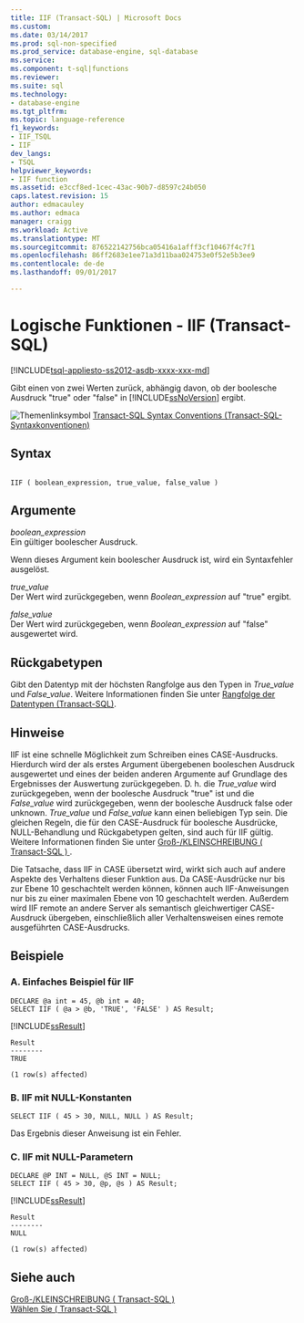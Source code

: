 ```yaml
---
title: IIF (Transact-SQL) | Microsoft Docs
ms.custom: 
ms.date: 03/14/2017
ms.prod: sql-non-specified
ms.prod_service: database-engine, sql-database
ms.service: 
ms.component: t-sql|functions
ms.reviewer: 
ms.suite: sql
ms.technology:
- database-engine
ms.tgt_pltfrm: 
ms.topic: language-reference
f1_keywords:
- IIF_TSQL
- IIF
dev_langs:
- TSQL
helpviewer_keywords:
- IIF function
ms.assetid: e3ccf8ed-1cec-43ac-90b7-d8597c24b050
caps.latest.revision: 15
author: edmacauley
ms.author: edmaca
manager: craigg
ms.workload: Active
ms.translationtype: MT
ms.sourcegitcommit: 876522142756bca05416a1afff3cf10467f4c7f1
ms.openlocfilehash: 86ff2683e1ee71a3d11baa024753e0f52e5b3ee9
ms.contentlocale: de-de
ms.lasthandoff: 09/01/2017

---
```

# <a name="logical-functions---iif-transact-sql"></a>Logische Funktionen - IIF (Transact-SQL)
[!INCLUDE[tsql-appliesto-ss2012-asdb-xxxx-xxx-md](../../includes/tsql-appliesto-ss2012-asdb-xxxx-xxx-md.md)]

  Gibt einen von zwei Werten zurück, abhängig davon, ob der boolesche Ausdruck "true" oder "false" in [!INCLUDE[ssNoVersion](../../includes/ssnoversion-md.md)] ergibt.  
  
 ![Themenlinksymbol](../../database-engine/configure-windows/media/topic-link.gif "Topic link icon") [Transact-SQL Syntax Conventions (Transact-SQL-Syntaxkonventionen)](../../t-sql/language-elements/transact-sql-syntax-conventions-transact-sql.md)  
  
## <a name="syntax"></a>Syntax  
  
```  
  
IIF ( boolean_expression, true_value, false_value )  
```  
  
## <a name="arguments"></a>Argumente  
 *boolean_expression*  
 Ein gültiger boolescher Ausdruck.  
  
 Wenn dieses Argument kein boolescher Ausdruck ist, wird ein Syntaxfehler ausgelöst.  
  
 *true_value*  
 Der Wert wird zurückgegeben, wenn *Boolean_expression* auf "true" ergibt.  
  
 *false_value*  
 Der Wert wird zurückgegeben, wenn *Boolean_expression* auf "false" ausgewertet wird.  
  
## <a name="return-types"></a>Rückgabetypen  
 Gibt den Datentyp mit der höchsten Rangfolge aus den Typen in *True_value* und *False_value*. Weitere Informationen finden Sie unter [Rangfolge der Datentypen &#40;Transact-SQL&#41;](../../t-sql/data-types/data-type-precedence-transact-sql.md).  
  
## <a name="remarks"></a>Hinweise  
 IIF ist eine schnelle Möglichkeit zum Schreiben eines CASE-Ausdrucks. Hierdurch wird der als erstes Argument übergebenen booleschen Ausdruck ausgewertet und eines der beiden anderen Argumente auf Grundlage des Ergebnisses der Auswertung zurückgegeben. D. h. die *True_value* wird zurückgegeben, wenn der boolesche Ausdruck "true" ist und die *False_value* wird zurückgegeben, wenn der boolesche Ausdruck false oder unknown. *True_value* und *False_value* kann einen beliebigen Typ sein. Die gleichen Regeln, die für den CASE-Ausdruck für boolesche Ausdrücke, NULL-Behandlung und Rückgabetypen gelten, sind auch für IIF gültig. Weitere Informationen finden Sie unter [Groß-/KLEINSCHREIBUNG &#40; Transact-SQL &#41; ](../../t-sql/language-elements/case-transact-sql.md).  
  
 Die Tatsache, dass IIF in CASE übersetzt wird, wirkt sich auch auf andere Aspekte des Verhaltens dieser Funktion aus. Da CASE-Ausdrücke nur bis zur Ebene 10 geschachtelt werden können, können auch IIF-Anweisungen nur bis zu einer maximalen Ebene von 10 geschachtelt werden. Außerdem wird IIF remote an andere Server als semantisch gleichwertiger CASE-Ausdruck übergeben, einschließlich aller Verhaltensweisen eines remote ausgeführten CASE-Ausdrucks.  
  
## <a name="examples"></a>Beispiele  
  
### <a name="a-simple-iif-example"></a>A. Einfaches Beispiel für IIF  
  
```  
DECLARE @a int = 45, @b int = 40;  
SELECT IIF ( @a > @b, 'TRUE', 'FALSE' ) AS Result;  
```  
  
 [!INCLUDE[ssResult](../../includes/ssresult-md.md)]  
  
```  
Result  
--------  
TRUE  
  
(1 row(s) affected)  
```  
  
### <a name="b-iif-with-null-constants"></a>B. IIF mit NULL-Konstanten  
  
```  
SELECT IIF ( 45 > 30, NULL, NULL ) AS Result;  
```  
  
 Das Ergebnis dieser Anweisung ist ein Fehler.  
  
### <a name="c-iif-with-null-parameters"></a>C. IIF mit NULL-Parametern  
  
```  
DECLARE @P INT = NULL, @S INT = NULL;  
SELECT IIF ( 45 > 30, @p, @s ) AS Result;  
```  
  
 [!INCLUDE[ssResult](../../includes/ssresult-md.md)]  
  
```  
Result  
--------  
NULL  
  
(1 row(s) affected)  
```  
  
## <a name="see-also"></a>Siehe auch  
 [Groß-/KLEINSCHREIBUNG &#40; Transact-SQL &#41;](../../t-sql/language-elements/case-transact-sql.md)   
 [Wählen Sie &#40; Transact-SQL &#41;](../../t-sql/functions/logical-functions-choose-transact-sql.md)  
  
  

